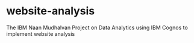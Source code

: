 # website-analysis
The IBM Naan Mudhalvan Project on Data Analytics using IBM Cognos to implement website analysis
